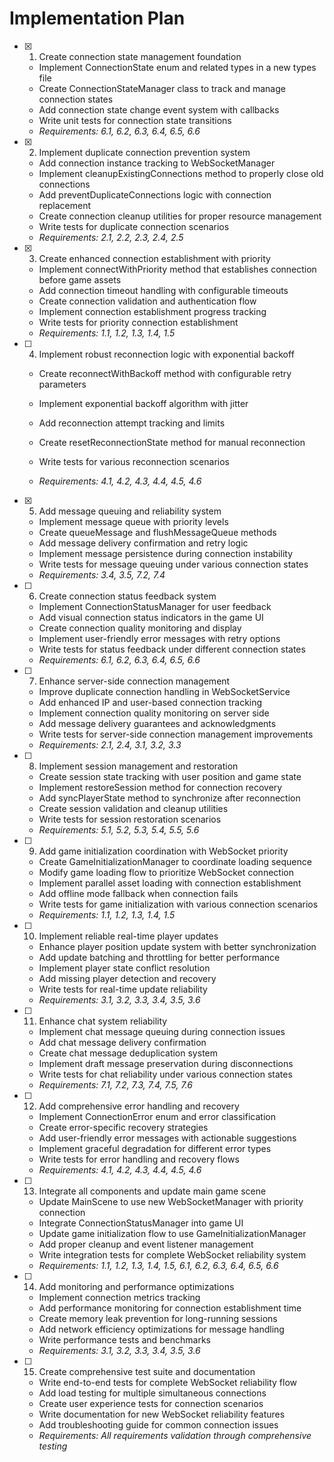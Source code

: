 # Implementation Plan

- [x] 1. Create connection state management foundation
















  - Implement ConnectionState enum and related types in a new types file
  - Create ConnectionStateManager class to track and manage connection states
  - Add connection state change event system with callbacks
  - Write unit tests for connection state transitions
  - _Requirements: 6.1, 6.2, 6.3, 6.4, 6.5, 6.6_

- [x] 2. Implement duplicate connection prevention system



  - Add connection instance tracking to WebSocketManager
  - Implement cleanupExistingConnections method to properly close old connections
  - Add preventDuplicateConnections logic with connection replacement
  - Create connection cleanup utilities for proper resource management
  - Write tests for duplicate connection scenarios
  - _Requirements: 2.1, 2.2, 2.3, 2.4, 2.5_

- [x] 3. Create enhanced connection establishment with priority



  - Implement connectWithPriority method that establishes connection before game assets
  - Add connection timeout handling with configurable timeouts
  - Create connection validation and authentication flow
  - Implement connection establishment progress tracking
  - Write tests for priority connection establishment
  - _Requirements: 1.1, 1.2, 1.3, 1.4, 1.5_



- [ ] 4. Implement robust reconnection logic with exponential backoff
  - Create reconnectWithBackoff method with configurable retry parameters
  - Implement exponential backoff algorithm with jitter
  - Add reconnection attempt tracking and limits
  - Create resetReconnectionState method for manual reconnection
  - Write tests for various reconnection scenarios

  - _Requirements: 4.1, 4.2, 4.3, 4.4, 4.5, 4.6_

- [x] 5. Add message queuing and reliability system


  - Implement message queue with priority levels
  - Create queueMessage and flushMessageQueue methods
  - Add message delivery confirmation and retry logic
  - Implement message persistence during connection instability
  - Write tests for message queuing under various connection states
  - _Requirements: 3.4, 3.5, 7.2, 7.4_



- [ ] 6. Create connection status feedback system
  - Implement ConnectionStatusManager for user feedback
  - Add visual connection status indicators in the game UI
  - Create connection quality monitoring and display
  - Implement user-friendly error messages with retry options
  - Write tests for status feedback under different connection states
  - _Requirements: 6.1, 6.2, 6.3, 6.4, 6.5, 6.6_

- [ ] 7. Enhance server-side connection management
  - Improve duplicate connection handling in WebSocketService
  - Add enhanced IP and user-based connection tracking
  - Implement connection quality monitoring on server side
  - Add message delivery guarantees and acknowledgments
  - Write tests for server-side connection management improvements
  - _Requirements: 2.1, 2.4, 3.1, 3.2, 3.3_

- [ ] 8. Implement session management and restoration
  - Create session state tracking with user position and game state
  - Implement restoreSession method for connection recovery
  - Add syncPlayerState method to synchronize after reconnection
  - Create session validation and cleanup utilities
  - Write tests for session restoration scenarios
  - _Requirements: 5.1, 5.2, 5.3, 5.4, 5.5, 5.6_

- [ ] 9. Add game initialization coordination with WebSocket priority
  - Create GameInitializationManager to coordinate loading sequence
  - Modify game loading flow to prioritize WebSocket connection
  - Implement parallel asset loading with connection establishment
  - Add offline mode fallback when connection fails
  - Write tests for game initialization with various connection scenarios
  - _Requirements: 1.1, 1.2, 1.3, 1.4, 1.5_

- [ ] 10. Implement reliable real-time player updates
  - Enhance player position update system with better synchronization
  - Add update batching and throttling for better performance
  - Implement player state conflict resolution
  - Add missing player detection and recovery
  - Write tests for real-time update reliability
  - _Requirements: 3.1, 3.2, 3.3, 3.4, 3.5, 3.6_

- [ ] 11. Enhance chat system reliability
  - Implement chat message queuing during connection issues
  - Add chat message delivery confirmation
  - Create chat message deduplication system
  - Implement draft message preservation during disconnections
  - Write tests for chat reliability under various connection states
  - _Requirements: 7.1, 7.2, 7.3, 7.4, 7.5, 7.6_

- [ ] 12. Add comprehensive error handling and recovery
  - Implement ConnectionError enum and error classification
  - Create error-specific recovery strategies
  - Add user-friendly error messages with actionable suggestions
  - Implement graceful degradation for different error types
  - Write tests for error handling and recovery flows
  - _Requirements: 4.1, 4.2, 4.3, 4.4, 4.5, 4.6_

- [ ] 13. Integrate all components and update main game scene
  - Update MainScene to use new WebSocketManager with priority connection
  - Integrate ConnectionStatusManager into game UI
  - Update game initialization flow to use GameInitializationManager
  - Add proper cleanup and event listener management
  - Write integration tests for complete WebSocket reliability system
  - _Requirements: 1.1, 1.2, 1.3, 1.4, 1.5, 6.1, 6.2, 6.3, 6.4, 6.5, 6.6_

- [ ] 14. Add monitoring and performance optimizations
  - Implement connection metrics tracking
  - Add performance monitoring for connection establishment time
  - Create memory leak prevention for long-running sessions
  - Add network efficiency optimizations for message handling
  - Write performance tests and benchmarks
  - _Requirements: 3.1, 3.2, 3.3, 3.4, 3.5, 3.6_

- [ ] 15. Create comprehensive test suite and documentation
  - Write end-to-end tests for complete WebSocket reliability flow
  - Add load testing for multiple simultaneous connections
  - Create user experience tests for connection scenarios
  - Write documentation for new WebSocket reliability features
  - Add troubleshooting guide for common connection issues
  - _Requirements: All requirements validation through comprehensive testing_